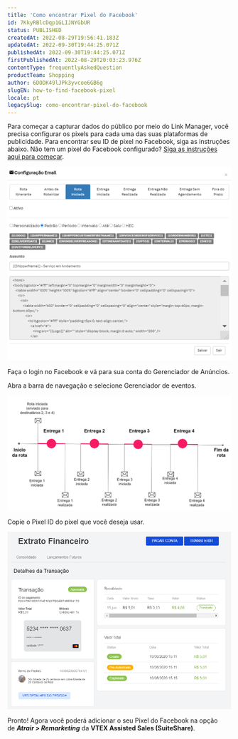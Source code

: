 ```yaml
---
title: 'Como encontrar Pixel do Facebook'
id: 7KkyRBlcDqp1GLIJNYGbUR
status: PUBLISHED
createdAt: 2022-08-29T19:56:41.183Z
updatedAt: 2022-09-30T19:44:25.071Z
publishedAt: 2022-09-30T19:44:25.071Z
firstPublishedAt: 2022-08-29T20:03:23.976Z
contentType: frequentlyAskedQuestion
productTeam: Shopping
author: 6DODK49lJPk3yvcoe6GB6g
slugEN: how-to-find-facebook-pixel
locale: pt
legacySlug: como-encontrar-pixel-do-facebook
---
```


Para começar a capturar dados do público por meio do Link Manager, você precisa configurar os pixels para cada uma das suas plataformas de publicidade. Para encontrar seu ID de pixel no Facebook, siga as instruções abaixo. Não tem um pixel do Facebook configurado? [Siga as instruções aqui para começar](https://www.facebook.com/business/help/952192354843755).

![Pixel Facebook](https://raw.githubusercontent.com/vtexdocs/help-center-content/refs/heads/main/_1.png)

Faça o login no Facebook e vá para sua conta do Gerenciador de Anúncios.

Abra a barra de navegação e selecione Gerenciador de eventos.

![Gerenciador de Negócios Facebook](https://raw.githubusercontent.com/vtexdocs/help-center-content/refs/heads/main/_2.png)

Copie o Pixel ID do pixel que você deseja usar.

![Pixel ID](https://raw.githubusercontent.com/vtexdocs/help-center-content/refs/heads/main/_3.png)

Pronto! Agora você poderá adicionar o seu Pixel do Facebook na opção de _**Atrair > Remarketing**_ da **VTEX Assisted Sales (SuiteShare)**.

